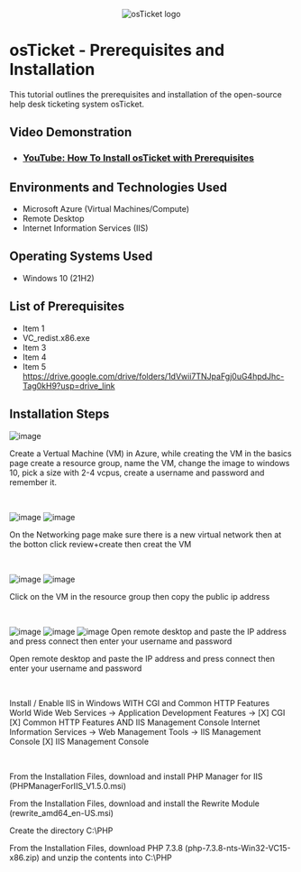 <p align="center">
<img src="https://i.imgur.com/Clzj7Xs.png" alt="osTicket logo"/>
</p>

<h1>osTicket - Prerequisites and Installation</h1>
This tutorial outlines the prerequisites and installation of the open-source help desk ticketing system osTicket.<br />


<h2>Video Demonstration</h2>

- ### [YouTube: How To Install osTicket with Prerequisites](https://www.youtube.com)

<h2>Environments and Technologies Used</h2>

- Microsoft Azure (Virtual Machines/Compute)
- Remote Desktop
- Internet Information Services (IIS)

<h2>Operating Systems Used </h2>

- Windows 10</b> (21H2)

<h2>List of Prerequisites</h2>

- Item 1
- VC_redist.x86.exe
- Item 3
- Item 4
- Item 5
https://drive.google.com/drive/folders/1dVwii7TNJpaFgj0uG4hpdJhc-Tag0kH9?usp=drive_link
<h2>Installation Steps</h2>

<p>

![image](https://github.com/GarrettBlackwell/osticket-prereqs/assets/146894477/68d380c1-a0a0-4de6-b4b6-5f02eb88770a)
</p>
<p>
Create a Vertual Machine (VM) in Azure, while creating the VM in the basics page create a resource group, name the VM, change the image to windows 10, pick a size with 2-4 vcpus, create a username and password and remember it.
</p>
<br />

<p>
  
![image](https://github.com/GarrettBlackwell/osticket-prereqs/assets/146894477/6b73aac3-df64-4512-92e3-cf93ad971fff)
![image](https://github.com/GarrettBlackwell/osticket-prereqs/assets/146894477/c0e19a48-ee58-4358-8a49-afd3ac5b994e)
</p>
<p>
On the Networking page make sure there is a new virtual network then at the botton click review+create then creat the VM
</p>
<br />

![image](https://github.com/GarrettBlackwell/osticket-prereqs/assets/146894477/e8307b1e-f8ad-4dee-ba75-82d7536a1ee4)
![image](https://github.com/GarrettBlackwell/osticket-prereqs/assets/146894477/6d403331-01df-470f-80e6-1209a6b0010c)

<p>
Click on the VM in the resource group then copy the public ip address
</p>
<p>

</p>
<br />

<p>

  ![image](https://github.com/GarrettBlackwell/osticket-prereqs/assets/146894477/01bc12a6-32a4-4645-a495-bd5132e928d4)
![image](https://github.com/GarrettBlackwell/osticket-prereqs/assets/146894477/3579eeac-9b12-475e-b92e-ca4dd1a103e5) ![image](https://github.com/GarrettBlackwell/osticket-prereqs/assets/146894477/47d55c70-20b1-4f63-b94a-d2d6f0ae1068)
Open remote desktop and paste the IP address and press connect then enter your username and password
</p>
<p>
Open remote desktop and paste the IP address and press connect then enter your username and password
</p>
<br />

<p>

</p>
<p>
Install / Enable IIS in Windows WITH
CGI and Common HTTP Features
World Wide Web Services -> Application Development Features ->
[X] CGI
[X] Common HTTP Features
AND IIS Management Console
Internet Information Services -> Web Management Tools -> IIS Management Console
	[X] IIS Management Console
</p>
<br />

<p>

</p>
<p>
From the Installation Files, download and install PHP Manager for IIS (PHPManagerForIIS_V1.5.0.msi)

From the Installation Files, download and install the Rewrite Module (rewrite_amd64_en-US.msi)

Create the directory C:\PHP

From the Installation Files, download PHP 7.3.8 (php-7.3.8-nts-Win32-VC15-x86.zip) and unzip the contents into C:\PHP

</p>
<br />

<p>

</p>
<p>

</p>
<br />

<p>

</p>
<p>

</p>
<br />

<p>

</p>
<p>

</p>
<br />

<p>

</p>
<p>

</p>
<br />

<p>

</p>
<p>

</p>
<br />

<p>

</p>
<p>

</p>
<br />

<p>

</p>
<p>

</p>
<br />
